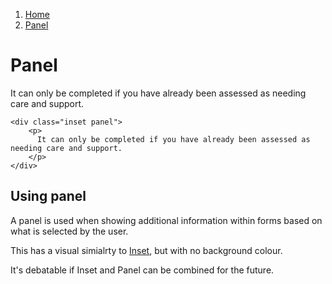 1.  [Home](/design/overview)
2.  [Panel](#)

# Panel

<div class="inset panel">
  <p>
    It can only be completed if you have already been assessed as needing care and support.
  </p>
</div>

	<div class="inset panel">
		<p>
		  It can only be completed if you have already been assessed as needing care and support.
		</p>
	</div>

## Using panel

A panel is used when showing additional information within forms based on what is selected by the user.

This has a visual simialrty to <a href="inset">Inset</a>, but with no background colour.

It's debatable if Inset and Panel can be combined for the future.
